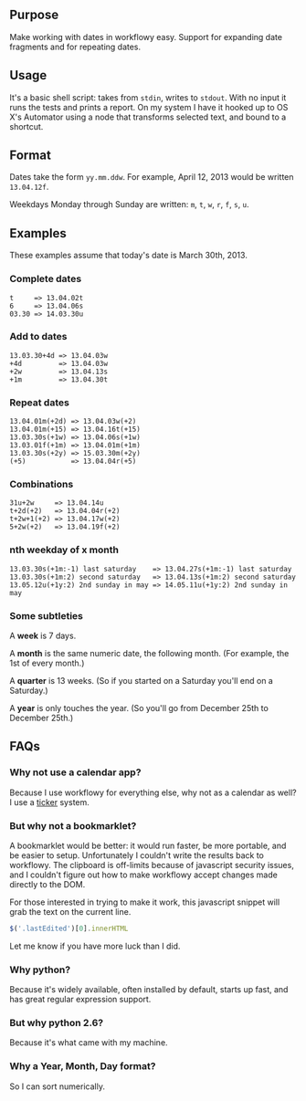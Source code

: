 ## Purpose

Make working with dates in workflowy easy. Support for expanding date fragments and for repeating dates.

## Usage

It's a basic shell script: takes from `stdin`, writes to `stdout`. With no input it runs the tests and prints a report. On my system I have it hooked up to OS X's Automator using a node that transforms selected text, and bound to a shortcut.

## Format

Dates take the form `yy.mm.ddw`. For example, April 12, 2013 would be written `13.04.12f`.

Weekdays Monday through Sunday are written: `m`, `t`, `w`, `r`, `f`, `s`, `u`.

## Examples

These examples assume that today's date is March 30th, 2013.

### Complete dates

    t     => 13.04.02t
    6     => 13.04.06s
    03.30 => 14.03.30u

### Add to dates

    13.03.30+4d => 13.04.03w
    +4d         => 13.04.03w
    +2w         => 13.04.13s
    +1m         => 13.04.30t

### Repeat dates

    13.04.01m(+2d) => 13.04.03w(+2)
    13.04.01m(+15) => 13.04.16t(+15)
    13.03.30s(+1w) => 13.04.06s(+1w)
    13.03.01f(+1m) => 13.04.01m(+1m)
    13.03.30s(+2y) => 15.03.30m(+2y)
    (+5)           => 13.04.04r(+5)

### Combinations

    31u+2w     => 13.04.14u
    t+2d(+2)   => 13.04.04r(+2)
    t+2w+1(+2) => 13.04.17w(+2)
    5+2w(+2)   => 13.04.19f(+2)

### nth weekday of x month

    13.03.30s(+1m:-1) last saturday    => 13.04.27s(+1m:-1) last saturday
    13.03.30s(+1m:2) second saturday   => 13.04.13s(+1m:2) second saturday
    13.05.12u(+1y:2) 2nd sunday in may => 14.05.11u(+1y:2) 2nd sunday in may

### Some subtleties

A **week** is 7 days.

A **month** is the same numeric date, the following month. (For example, the 1st of
every month.)

A **quarter** is 13 weeks. (So if you started on a Saturday you'll end on a Saturday.)

A **year** is only touches the year. (So you'll go from December 25th to December 25th.)

## FAQs

### Why not use a calendar app?

Because I use workflowy for everything else, why not as a calendar as well? I use a [ticker](http://en.wikipedia.org/wiki/Tickler_file) system.

### But why not a bookmarklet?

A bookmarklet would be better: it would run faster, be more portable, and be easier to setup. Unfortunately I couldn't write the results back to workflowy. The clipboard is off-limits because of javascript security issues, and I couldn't figure out how to make workflowy accept changes made directly to the DOM.

For those interested in trying to make it work, this javascript snippet will grab the text on the current line.

```javascript
$('.lastEdited')[0].innerHTML
```

Let me know if you have more luck than I did.

### Why python?

Because it's widely available, often installed by default, starts up fast, and has great regular expression support.


### But why python 2.6?

Because it's what came with my machine.

### Why a Year, Month, Day format?

So I can sort numerically.

